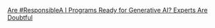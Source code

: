 [Are #ResponsibleA I Programs Ready for Generative AI? Experts Are Doubtful](https://qi.tc/qi/113459)